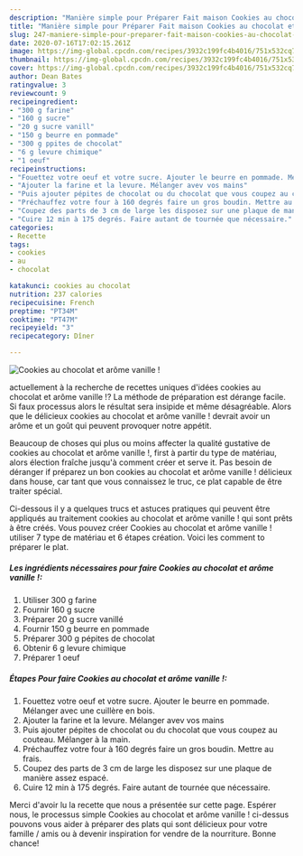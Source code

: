 ```yaml
---
description: "Manière simple pour Préparer Fait maison Cookies au chocolat et arôme vanille !"
title: "Manière simple pour Préparer Fait maison Cookies au chocolat et arôme vanille !"
slug: 247-maniere-simple-pour-preparer-fait-maison-cookies-au-chocolat-et-arome-vanille
date: 2020-07-16T17:02:15.261Z
image: https://img-global.cpcdn.com/recipes/3932c199fc4b4016/751x532cq70/cookies-au-chocolat-et-arome-vanille-photo-principale-de-la-recette.jpg
thumbnail: https://img-global.cpcdn.com/recipes/3932c199fc4b4016/751x532cq70/cookies-au-chocolat-et-arome-vanille-photo-principale-de-la-recette.jpg
cover: https://img-global.cpcdn.com/recipes/3932c199fc4b4016/751x532cq70/cookies-au-chocolat-et-arome-vanille-photo-principale-de-la-recette.jpg
author: Dean Bates
ratingvalue: 3
reviewcount: 9
recipeingredient:
- "300 g farine"
- "160 g sucre"
- "20 g sucre vanill"
- "150 g beurre en pommade"
- "300 g ppites de chocolat"
- "6 g levure chimique"
- "1 oeuf"
recipeinstructions:
- "Fouettez votre oeuf et votre sucre. Ajouter le beurre en pommade. Mélanger avec une cuillère en bois."
- "Ajouter la farine et la levure. Mélanger avev vos mains"
- "Puis ajouter pépites de chocolat ou du chocolat que vous coupez au couteau. Mélanger à la main."
- "Préchauffez votre four à 160 degrés faire un gros boudin. Mettre au frais."
- "Coupez des parts de 3 cm de large les disposez sur une plaque de manière assez espacé."
- "Cuire 12 min à 175 degrés. Faire autant de tournée que nécessaire."
categories:
- Recette
tags:
- cookies
- au
- chocolat

katakunci: cookies au chocolat 
nutrition: 237 calories
recipecuisine: French
preptime: "PT34M"
cooktime: "PT47M"
recipeyield: "3"
recipecategory: Dîner

---
```



![Cookies au chocolat et arôme vanille !](https://img-global.cpcdn.com/recipes/3932c199fc4b4016/751x532cq70/cookies-au-chocolat-et-arome-vanille-photo-principale-de-la-recette.jpg)

actuellement à la recherche de recettes uniques d'idées cookies au chocolat et arôme vanille !? La méthode de préparation est dérange facile. Si faux processus alors le résultat sera insipide et même désagréable. Alors que le délicieux cookies au chocolat et arôme vanille ! devrait avoir un arôme et un goût qui peuvent provoquer notre appétit.



Beaucoup de choses qui plus ou moins affecter la qualité gustative de cookies au chocolat et arôme vanille !, first à partir du type de matériau, alors élection fraîche jusqu'à comment créer et serve it. Pas besoin de déranger if préparez un bon cookies au chocolat et arôme vanille ! délicieux dans house, car tant que vous connaissez le truc, ce plat capable de être traiter spécial.


Ci-dessous il y a quelques trucs et astuces pratiques qui peuvent être appliqués au traitement cookies au chocolat et arôme vanille ! qui sont prêts à être créés. Vous pouvez créer Cookies au chocolat et arôme vanille ! utiliser 7 type de matériau et 6 étapes création. Voici les comment to préparer le plat.

<!--inarticleads1-->

##### Les ingrédients nécessaires pour faire Cookies au chocolat et arôme vanille !:

1. Utiliser 300 g farine
1. Fournir 160 g sucre
1. Préparer 20 g sucre vanillé
1. Fournir 150 g beurre en pommade
1. Préparer 300 g pépites de chocolat
1. Obtenir 6 g levure chimique
1. Préparer 1 oeuf




<!--inarticleads2-->

##### Étapes Pour faire Cookies au chocolat et arôme vanille !:

1. Fouettez votre oeuf et votre sucre. Ajouter le beurre en pommade. Mélanger avec une cuillère en bois.
1. Ajouter la farine et la levure. Mélanger avev vos mains
1. Puis ajouter pépites de chocolat ou du chocolat que vous coupez au couteau. Mélanger à la main.
1. Préchauffez votre four à 160 degrés faire un gros boudin. Mettre au frais.
1. Coupez des parts de 3 cm de large les disposez sur une plaque de manière assez espacé.
1. Cuire 12 min à 175 degrés. Faire autant de tournée que nécessaire.





Merci d'avoir lu la recette que nous a présentée sur cette page. Espérer nous, le processus simple Cookies au chocolat et arôme vanille ! ci-dessus pouvons vous aider à préparer des plats qui sont délicieux pour votre famille / amis ou à devenir inspiration for vendre de la nourriture. Bonne chance!
